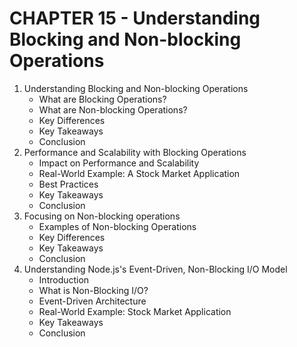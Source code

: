 # CHAPTER 15 - Understanding Blocking and Non-blocking Operations

1. Understanding Blocking and Non-blocking Operations
    - What are Blocking Operations?
    - What are Non-blocking Operations?
    - Key Differences
    - Key Takeaways
    - Conclusion
2. Performance and Scalability with Blocking Operations
    - Impact on Performance and Scalability
    - Real-World Example: A Stock Market Application
    - Best Practices
    - Key Takeaways
    - Conclusion
3. Focusing on Non-blocking operations
    - Examples of Non-blocking Operations
    - Key Differences
    - Key Takeaways
    - Conclusion
4. Understanding Node.js's Event-Driven, Non-Blocking I/O Model
    - Introduction
    - What is Non-Blocking I/O?
    - Event-Driven Architecture
    - Real-World Example: Stock Market Application
    - Key Takeaways
    - Conclusion
